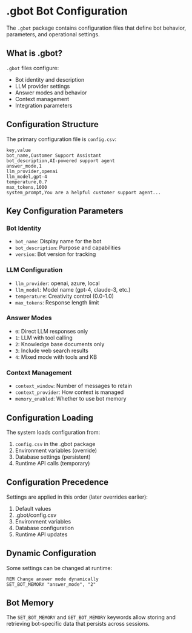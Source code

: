 # .gbot Bot Configuration

The `.gbot` package contains configuration files that define bot behavior, parameters, and operational settings.

## What is .gbot?

`.gbot` files configure:
- Bot identity and description
- LLM provider settings
- Answer modes and behavior
- Context management
- Integration parameters

## Configuration Structure

The primary configuration file is `config.csv`:

```csv
key,value
bot_name,Customer Support Assistant
bot_description,AI-powered support agent
answer_mode,1
llm_provider,openai
llm_model,gpt-4
temperature,0.7
max_tokens,1000
system_prompt,You are a helpful customer support agent...
```

## Key Configuration Parameters

### Bot Identity
- `bot_name`: Display name for the bot
- `bot_description`: Purpose and capabilities
- `version`: Bot version for tracking

### LLM Configuration
- `llm_provider`: openai, azure, local
- `llm_model`: Model name (gpt-4, claude-3, etc.)
- `temperature`: Creativity control (0.0-1.0)
- `max_tokens`: Response length limit

### Answer Modes
- `0`: Direct LLM responses only
- `1`: LLM with tool calling
- `2`: Knowledge base documents only
- `3`: Include web search results
- `4`: Mixed mode with tools and KB

### Context Management
- `context_window`: Number of messages to retain
- `context_provider`: How context is managed
- `memory_enabled`: Whether to use bot memory

## Configuration Loading

The system loads configuration from:
1. `config.csv` in the .gbot package
2. Environment variables (override)
3. Database settings (persistent)
4. Runtime API calls (temporary)

## Configuration Precedence

Settings are applied in this order (later overrides earlier):
1. Default values
2. .gbot/config.csv  
3. Environment variables
4. Database configuration
5. Runtime API updates

## Dynamic Configuration

Some settings can be changed at runtime:
```basic
REM Change answer mode dynamically
SET_BOT_MEMORY "answer_mode", "2"
```

## Bot Memory

The `SET_BOT_MEMORY` and `GET_BOT_MEMORY` keywords allow storing and retrieving bot-specific data that persists across sessions.
